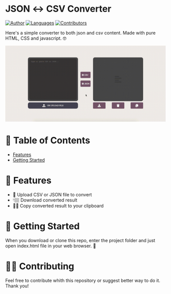 # JSON ↔️ CSV Converter

[![Author](https://img.shields.io/badge/author-GabrielPaiva-7159c1?style=flat-square)](https://github.com/gpaiva00)
[![Languages](https://img.shields.io/github/languages/count/gpaiva00/json-csv?color=7159c1&style=flat-square)](#)
[![Contributors](https://img.shields.io/github/contributors/gpaiva00/json-csv?color=7159c1&style=flat-square)](https://github.com/gpaiva00/json-csv/graphs/contributors)

Here's a simple converter to both json and csv content. Made with pure HTML, CSS and javascript. 🤓

![Demo](./assets/img/demo.gif)

# :page_facing_up: Table of Contents

* [Features](#rocket-features)
* [Getting Started](#runner-getting-started)


# :rocket: Features

* 📁 Upload CSV or JSON file to convert
* 👇🏽 Download converted result
* ✌🏽 Copy converted result to your clipboard

# :runner: Getting Started

When you download or clone this repo, enter the project folder and just open index.html file in your web browser. 🎉

# 🤲🏼 Contributing

Feel free to contribute whith this repository or suggest better way to do it. Thank you!
